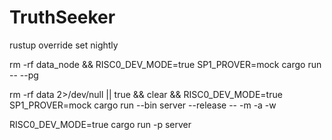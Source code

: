 # TruthSeeker

rustup override set nightly

rm -rf data_node && RISC0_DEV_MODE=true SP1_PROVER=mock cargo run -- --pg

rm -rf data 2>/dev/null || true && clear && RISC0_DEV_MODE=true SP1_PROVER=mock cargo run --bin server --release -- -m -a -w

RISC0_DEV_MODE=true cargo run -p server
